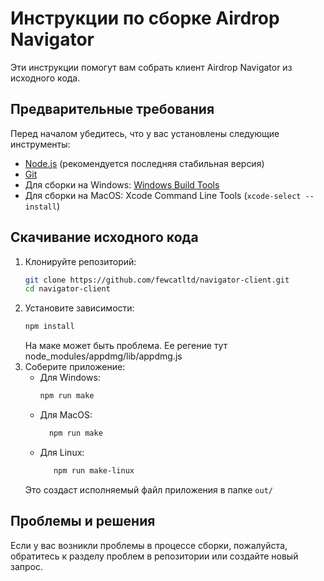 # Инструкции по сборке Airdrop Navigator

Эти инструкции помогут вам собрать клиент Airdrop Navigator из исходного кода.

Предварительные требования
------------------

Перед началом убедитесь, что у вас установлены следующие инструменты:
- [Node.js](https://nodejs.org/en/) (рекомендуется последняя стабильная версия)
- [Git](https://git-scm.com/downloads)
- Для сборки на Windows: [Windows Build Tools](https://www.npmjs.com/package/windows-build-tools)
- Для сборки на MacOS: Xcode Command Line Tools (`xcode-select --install`)

Скачивание исходного кода
------------------
1. Клонируйте репозиторий:
   ```bash
   git clone https://github.com/fewcatltd/navigator-client.git
   cd navigator-client
   ```
2. Установите зависимости:
   ```bash
   npm install
   ```
   На маке может быть проблема. Ее регение тут node_modules/appdmg/lib/appdmg.js
3. Соберите приложение:
    - Для Windows:
      ```bash
      npm run make
      ```
   - Для MacOS:
     ```bash
       npm run make
     ```
    - Для Linux:
      ```bash
         npm run make-linux
      ```
     Это создаст исполняемый файл приложения в папке `out/`

Проблемы и решения
------------------
Если у вас возникли проблемы в процессе сборки, пожалуйста, обратитесь к разделу проблем в репозитории или создайте новый запрос.

